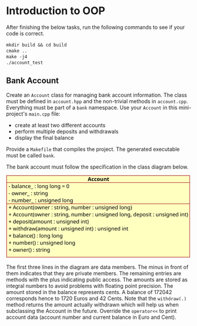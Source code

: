 # Introduction to OOP

After finishing the below tasks, run the following commands to see if your
code is correct.

```
mkdir build && cd build
cmake ..
make -j4
./account_test
```

## Bank Account
Create an `Account` class for managing bank account information. The class must
be defined in `account.hpp` and the non-trivial methods in `account.cpp`.
Everything must be part of a `bank` namespace.
Use your `Account` in this mini-project's `main.cpp` file:

* create at least two different accounts
* perform multiple deposits and withdrawals
* display the final balance

Provide a `Makefile` that compiles the project. The generated executable must
be called `bank`.

The bank account must follow the specification in the class diagram below.

 ![UML diagram showing Account class](images/account.svg)

The first three lines in the diagram are data members. The minus in front
of them indicates that they are private members. The remaining entries are
methods with the plus indicating public access.
The amounts are stored as integral numbers to avoid problems with floating
point precision. The amount stored in the balance represents cents.
A balance of 172042 corresponds hence to 1720 Euros and 42 Cents.
Note that the `withdraw(.)` method returns the amount actually withdrawn
which will help us when subclassing the Account in the future.
Override the `operator<<` to print account data (account number and current
balance in Euro and Cent).
